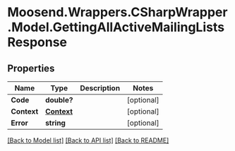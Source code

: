 # Moosend.Wrappers.CSharpWrapper.Model.GettingAllActiveMailingListsResponse
## Properties

Name | Type | Description | Notes
------------ | ------------- | ------------- | -------------
**Code** | **double?** |  | [optional] 
**Context** | [**Context**](Context.md) |  | [optional] 
**Error** | **string** |  | [optional] 

[[Back to Model list]](../README.md#documentation-for-models) [[Back to API list]](../README.md#documentation-for-api-endpoints) [[Back to README]](../README.md)

